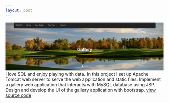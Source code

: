 ```yaml
---
layout: post
---
```

<img src="/images/fulls/06.png" class="fit image">
I love SQL and enjoy playing with data. In this project I set up Apache Tomcat web server to serve the web application and static files. Implement a gallery web application that interacts with MySQL database using JSP. Design and develop the UI of the gallery application with bootstrap.
<a href="https://github.com/panda-dai/web-application">view source code</a>
